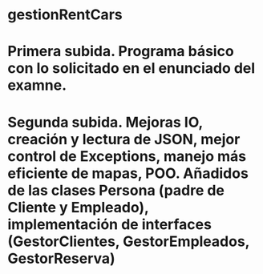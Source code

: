 # gestionRentCars

# Primera subida. Programa básico con lo solicitado en el enunciado del examne.

# Segunda subida. Mejoras IO, creación y lectura de JSON, mejor control de Exceptions, manejo más eficiente de mapas, POO. Añadidos de las clases Persona (padre de Cliente y Empleado), implementación de interfaces (GestorClientes, GestorEmpleados, GestorReserva)
